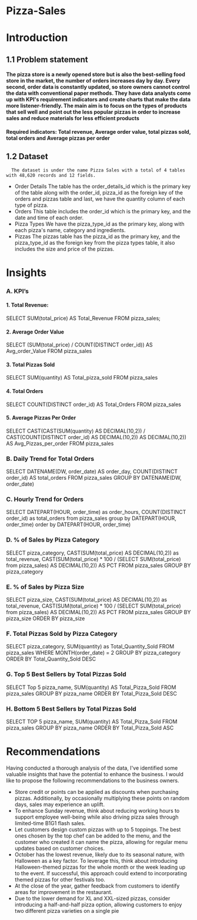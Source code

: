 # Pizza-Sales
# Introduction
  ## 1.1	Problem statement
  #### The pizza store is a newly opened store but is also the best-selling food store in the market, the number of orders increases day by day. Every second, order data is constantly updated, so store owners cannot control the data with conventional paper methods. They have data analysts come up with KPI's requirement indicators and create charts that make the data more listener-friendly. The main aim is to focus on the types of products that sell well and point out the less popular pizzas in order to increase sales and reduce materials for less efficient products 
  #### Required indicators: Total revenue, Average order value, total pizzas sold, total orders and Average pizzas per order
  ## 1.2	Dataset
      The dataset is under the name Pizza Sales with a total of 4 tables with 48,620 records and 12 fields.
 - Order Details
The table has the order_details_id which is the primary key of the table along with the order_id, pizza_id as the foreign key of the orders and pizzas table and last, we have the quantity column of each type of pizza.
 - Orders
This table includes the order_id which is the primary key, and the date and time of each order.
 - Pizza Types
We have the pizza_type_id as the primary key, along with each pizza's name, category and ingredients.
 - Pizzas
The pizzas table has the pizza_id as the primary key, and the pizza_type_id as the foreign key from the pizza types table, it also includes the size and price of the pizzas. 
# Insights 
### A. KPI’s
#### 1. Total Revenue:
SELECT SUM(total_price) AS Total_Revenue FROM pizza_sales;
#### 2. Average Order Value
SELECT (SUM(total_price) / COUNT(DISTINCT order_id)) AS Avg_order_Value FROM
pizza_sales
#### 3. Total Pizzas Sold
SELECT SUM(quantity) AS Total_pizza_sold FROM pizza_sales
#### 4. Total Orders
SELECT COUNT(DISTINCT order_id) AS Total_Orders FROM pizza_sales
#### 5. Average Pizzas Per Order
SELECT CAST(CAST(SUM(quantity) AS DECIMAL(10,2)) /
CAST(COUNT(DISTINCT order_id) AS DECIMAL(10,2)) AS DECIMAL(10,2))
AS Avg_Pizzas_per_order
FROM pizza_sales
### B. Daily Trend for Total Orders
SELECT DATENAME(DW, order_date) AS order_day, COUNT(DISTINCT order_id) AS
total_orders 
FROM pizza_sales
GROUP BY DATENAME(DW, order_date)
### C. Hourly Trend for Orders
SELECT DATEPART(HOUR, order_time) as order_hours, COUNT(DISTINCT order_id) as
total_orders
from pizza_sales
group by DATEPART(HOUR, order_time)
order by DATEPART(HOUR, order_time)
### D. % of Sales by Pizza Category
SELECT pizza_category, CAST(SUM(total_price) AS DECIMAL(10,2)) as total_revenue,
CAST(SUM(total_price) * 100 / (SELECT SUM(total_price) from pizza_sales) AS
DECIMAL(10,2)) AS PCT
FROM pizza_sales
GROUP BY pizza_category
### E. % of Sales by Pizza Size
SELECT pizza_size, CAST(SUM(total_price) AS DECIMAL(10,2)) as total_revenue,
CAST(SUM(total_price) * 100 / (SELECT SUM(total_price) from pizza_sales) AS
DECIMAL(10,2)) AS PCT
FROM pizza_sales
GROUP BY pizza_size
ORDER BY pizza_size
### F. Total Pizzas Sold by Pizza Category
SELECT pizza_category, SUM(quantity) as Total_Quantity_Sold
FROM pizza_sales
WHERE MONTH(order_date) = 2
GROUP BY pizza_category
ORDER BY Total_Quantity_Sold DESC
### G. Top 5 Best Sellers by Total Pizzas Sold
SELECT Top 5 pizza_name, SUM(quantity) AS Total_Pizza_Sold
FROM pizza_sales
GROUP BY pizza_name
ORDER BY Total_Pizza_Sold DESC
### H. Bottom 5 Best Sellers by Total Pizzas Sold
SELECT TOP 5 pizza_name, SUM(quantity) AS Total_Pizza_Sold
FROM pizza_sales
GROUP BY pizza_name
ORDER BY Total_Pizza_Sold ASC
# Recommendations
Having conducted a thorough analysis of the data, I've identified some valuable insights that have the potential to enhance the business. I would like to propose the following recommendations to the business owners.
 - Store credit or points can be applied as discounts when purchasing pizzas. Additionally, by occasionally multiplying these points on random days, sales may experience an uplift.
 - To enhance Sunday revenue, think about reducing working hours to support employee well-being while also driving pizza sales through limited-time B1G1 flash sales.
 - Let customers design custom pizzas with up to 5 toppings. The best ones chosen by the top chef can be added to the menu, and the customer who created it can name the pizza, allowing for regular menu updates based on customer choices.
 - October has the lowest revenue, likely due to its seasonal nature, with Halloween as a key factor. To leverage this, think about introducing Halloween-themed pizzas for the whole month or the week leading up to the event. If successful, this approach could extend to incorporating themed pizzas for other festivals too.
 - At the close of the year, gather feedback from customers to identify areas for improvement in the restaurant.
 - Due to the lower demand for XL and XXL-sized pizzas, consider introducing a half-and-half pizza option, allowing customers to enjoy two different pizza varieties on a single pie
   
